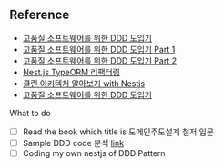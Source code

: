 ## Reference

- [고품질 소프트웨어를 위한 DDD 도입기](https://blog.tesser.co.kr/applying-domain-driven-development/)
- [고품질 소프트웨어를 위한 DDD 도입기 Part 1 ](https://medium.com/tesser-team/%EA%B3%A0%ED%92%88%EC%A7%88-%EC%86%8C%ED%94%84%ED%8A%B8%EC%9B%A8%EC%96%B4%EB%A5%BC-%EC%9C%84%ED%95%9C-ddd-%EB%8F%84%EC%9E%85%EA%B8%B0-part-1-%EB%AC%B8%EC%A0%9C-%ED%83%90%EA%B5%AC-%EB%B0%8F-%EA%B0%9C%EC%84%A0-%EB%B0%A9%ED%96%A5-c5002440566a)
- [고품질 소프트웨어를 위한 DDD 도입기 Part 2](https://medium.com/tesser-team/%EA%B3%A0%ED%92%88%EC%A7%88-%EC%86%8C%ED%94%84%ED%8A%B8%EC%9B%A8%EC%96%B4%EB%A5%BC-%EC%9C%84%ED%95%9C-ddd-%EB%8F%84%EC%9E%85%EA%B8%B0-part-2-ddd-%EC%A0%81%EC%9A%A9-%EB%B0%8F-%ED%9A%8C%EA%B3%A0-feat-nestjs-800e3b1a77b7)
- [Nest.js TypeORM 리팩터링](https://velog.io/@loakick/Nest.js-TypeORM-%EB%A6%AC%ED%8C%A9%ED%84%B0%EB%A7%81-DDD-Aggregate)
- [클린 아키텍처 알아보기 with Nestjs](https://junho2343.github.io/posts/clean-architecture-hexagonal-architecture-with-nestjs)
- [고품질 소프트웨어를 위한 DDD 도입기](https://blog.tesser.co.kr/applying-domain-driven-development/)


What to do 
- [ ] Read the book which title is 도메인주도설계 철저 입문  
- [ ] Sample DDD code 분석 [link](https://github.com/kanghyungmin/nestjs-clean-architecture)  
- [ ] Coding my own nestjs of DDD Pattern  
